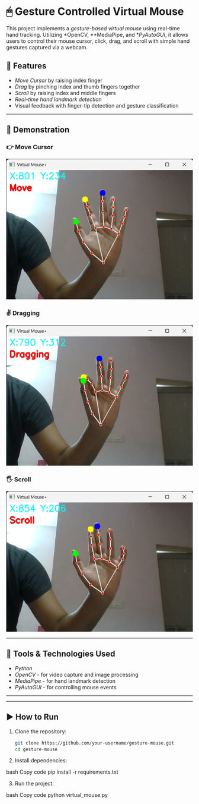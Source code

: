 # 🖱 Gesture Controlled Virtual Mouse

This project implements a *gesture-based virtual mouse* using real-time hand tracking. Utilizing *OpenCV, **MediaPipe, and **PyAutoGUI*, it allows users to control their mouse cursor, click, drag, and scroll with simple hand gestures captured via a webcam.

## 🔧 Features

- *Move Cursor* by raising index finger
- *Drag* by pinching index and thumb fingers together
- *Scroll* by raising index and middle fingers
- *Real-time hand landmark detection*
- Visual feedback with finger-tip detection and gesture classification

---

## 📸 Demonstration

### 👉 Move Cursor
![Move](assets/Move.jpg)

### ✌ Dragging
![Dragging](assets/Drag.jpg)

### 🖐 Scroll
![Scroll](assets/Scroll.jpg)

---

## 🧰 Tools & Technologies Used

- *Python*
- *OpenCV* - for video capture and image processing
- *MediaPipe* - for hand landmark detection
- *PyAutoGUI* - for controlling mouse events

---
---

## ▶ How to Run

1. Clone the repository:
   ```bash
   git clone https://github.com/your-username/gesture-mouse.git
   cd gesture-mouse
2. Install dependencies:

bash
Copy code
pip install -r requirements.txt

3.  Run the project:

bash
Copy code
python virtual_mouse.py
